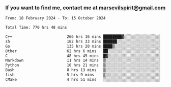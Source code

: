 ### If you want to find me, contact me at marsevilspirit@gmail.com

<!--
**marsevilspirit/marsevilspirit** is a ✨ _special_ ✨ repository because its `README.md` (this file) appears on your GitHub profile.

Here are some ideas to get you started:

- 🔭 I’m currently working on ...
- 🌱 I’m currently learning ...
- 👯 I’m looking to collaborate on ...
- 🤔 I’m looking for help with ...
- 💬 Ask me about ...
- 📫 How to reach me: ...
- 😄 Pronouns: ...
- ⚡ Fun fact: ...
-->
<!--START_SECTION:waka-->

```txt
From: 18 February 2024 - To: 15 October 2024

Total Time: 770 hrs 48 mins

C++                        266 hrs 16 mins ████████▓░░░░░░░░░░░░░░░░   34.54 %
sh                         182 hrs 33 mins ██████░░░░░░░░░░░░░░░░░░░   23.68 %
Go                         135 hrs 20 mins ████▒░░░░░░░░░░░░░░░░░░░░   17.56 %
Other                      62 hrs 6 mins   ██░░░░░░░░░░░░░░░░░░░░░░░   08.06 %
C                          48 hrs 45 mins  █▓░░░░░░░░░░░░░░░░░░░░░░░   06.33 %
Markdown                   11 hrs 14 mins  ▒░░░░░░░░░░░░░░░░░░░░░░░░   01.46 %
Python                     10 hrs 21 mins  ▒░░░░░░░░░░░░░░░░░░░░░░░░   01.34 %
Bash                       8 hrs 13 mins   ▒░░░░░░░░░░░░░░░░░░░░░░░░   01.07 %
fish                       5 hrs 9 mins    ▒░░░░░░░░░░░░░░░░░░░░░░░░   00.67 %
CMake                      4 hrs 51 mins   ░░░░░░░░░░░░░░░░░░░░░░░░░   00.63 %
```

<!--END_SECTION:waka-->
